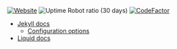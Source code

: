 [![Website](https://img.shields.io/website/https/jrgnsn.net.svg?down_color=red&down_message=offline&up_color=green&up_message=online)](https://jrgnsn.net)
![Uptime Robot ratio (30 days)](https://img.shields.io/uptimerobot/ratio/m782564092-642ea692e6a3402c76f3a827.svg)
[![CodeFactor](https://www.codefactor.io/repository/github/prplecake/jrgnsn.net/badge)](https://www.codefactor.io/repository/github/prplecake/jrgnsn.net)

* [Jekyll docs][jekyll-docs]
  * [Configuration options][jekyll-config-options]
* [Liquid docs][liquid-docs]

[jekyll-docs]:https://jekyllrb.com/docs/
[jekyll-config-options]:https://jekyllrb.com/docs/configuration/options/

[liquid-docs]:https://shopify.github.io/liquid/
